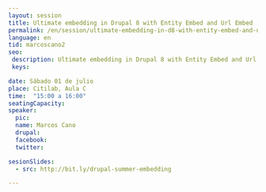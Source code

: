 ```yaml
---
layout: session
title: Ultimate embedding in Drupal 8 with Entity Embed and Url Embed
permalink: /en/session/ultimate-embedding-in-d8-with-entity-embed-and-url-embed/
language: en
tid: marcoscano2
seo:
 description: Ultimate embedding in Drupal 8 with Entity Embed and Url Embed
 keys:

date: Sábado 01 de julio
place: Citilab, Aula C
time:  "15:00 a 16:00"
seatingCapacity:
speaker:
  pic:
  name: Marcos Cano
  drupal:
  facebook:
  twitter:

sesionSlides:
  - src: http://bit.ly/drupal-summer-embedding

---
```

